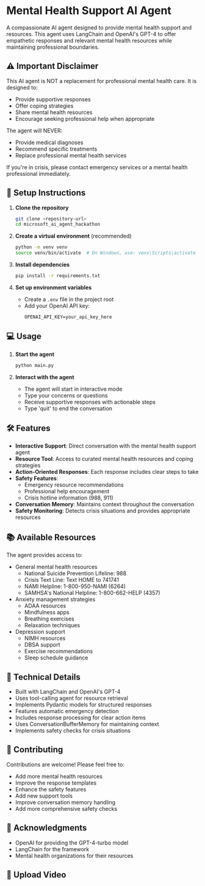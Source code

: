 # Mental Health Support AI Agent

A compassionate AI agent designed to provide mental health support and resources. This agent uses LangChain and OpenAI's GPT-4 to offer empathetic responses and relevant mental health resources while maintaining professional boundaries.

## ⚠️ Important Disclaimer

This AI agent is NOT a replacement for professional mental health care. It is designed to:
- Provide supportive responses
- Offer coping strategies
- Share mental health resources
- Encourage seeking professional help when appropriate

The agent will NEVER:
- Provide medical diagnoses
- Recommend specific treatments
- Replace professional mental health services

If you're in crisis, please contact emergency services or a mental health professional immediately.

## 🚀 Setup Instructions

1. **Clone the repository**
   ```bash
   git clone <repository-url>
   cd microsoft_ai_agent_hackathon
   ```

2. **Create a virtual environment** (recommended)
   ```bash
   python -m venv venv
   source venv/bin/activate  # On Windows, use: venv\Scripts\activate
   ```

3. **Install dependencies**
   ```bash
   pip install -r requirements.txt
   ```

4. **Set up environment variables**
   - Create a `.env` file in the project root
   - Add your OpenAI API key:
     ```
     OPENAI_API_KEY=your_api_key_here
     ```

## 💻 Usage

1. **Start the agent**
   ```bash
   python main.py
   ```

2. **Interact with the agent**
   - The agent will start in interactive mode
   - Type your concerns or questions
   - Receive supportive responses with actionable steps
   - Type 'quit' to end the conversation

## 🛠️ Features

- **Interactive Support**: Direct conversation with the mental health support agent
- **Resource Tool**: Access to curated mental health resources and coping strategies
- **Action-Oriented Responses**: Each response includes clear steps to take
- **Safety Features**: 
  - Emergency resource recommendations
  - Professional help encouragement
  - Crisis hotline information (988, 911)
- **Conversation Memory**: Maintains context throughout the conversation
- **Safety Monitoring**: Detects crisis situations and provides appropriate resources

## 📚 Available Resources

The agent provides access to:
- General mental health resources
  - National Suicide Prevention Lifeline: 988
  - Crisis Text Line: Text HOME to 741741
  - NAMI Helpline: 1-800-950-NAMI (6264)
  - SAMHSA's National Helpline: 1-800-662-HELP (4357)
- Anxiety management strategies
  - ADAA resources
  - Mindfulness apps
  - Breathing exercises
  - Relaxation techniques
- Depression support
  - NIMH resources
  - DBSA support
  - Exercise recommendations
  - Sleep schedule guidance

## 🔧 Technical Details

- Built with LangChain and OpenAI's GPT-4
- Uses tool-calling agent for resource retrieval
- Implements Pydantic models for structured responses
- Features automatic emergency detection
- Includes response processing for clear action items
- Uses ConversationBufferMemory for maintaining context
- Implements safety checks for crisis situations

## 🤝 Contributing

Contributions are welcome! Please feel free to:
- Add more mental health resources
- Improve the response templates
- Enhance the safety features
- Add new support tools
- Improve conversation memory handling
- Add more comprehensive safety checks

## 🙏 Acknowledgments

- OpenAI for providing the GPT-4-turbo model
- LangChain for the framework
- Mental health organizations for their resources

## 🎥 Upload Video

